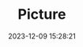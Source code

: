 ---
weight: 1
images:
- /images/edited/127.jpeg
title: Picture
date: 2023-12-09 15:28:21
tags: [luminar neo,work,bird]
---